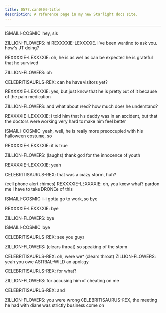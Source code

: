 ```yaml
---
title: 0577.can0204-title
description: A reference page in my new Starlight docs site.
---
```

----- 
ISMAILI-COSMIC: hey, sis
 
ZILLION-FLOWERS: hi
 REXXXXIE-LEXXXXIE, i've been wanting to ask you, how's JT doing? 
 
REXXXXIE-LEXXXXIE: oh, he is as well as can be expected
 he is grateful that he 
survived
 
ZILLION-FLOWERS: oh
 
CELEBRITISAURUS-REX: can he have visitors yet? 
 
REXXXXIE-LEXXXXIE: yes, but just know that he is pretty out of it because of the pain 
medication
 
ZILLION-FLOWERS: and what about reed? 
 how much does he understand? 
 
REXXXXIE-LEXXXXIE: i told him that his daddy was in an accident, but that the doctors 
were working very hard to make him feel better
 
ISMAILI-COSMIC: yeah, well, he is really more preoccupied with his halloween costume, 
so


 
REXXXXIE-LEXXXXIE: it is true
 
ZILLION-FLOWERS: (laughs) thank god for the innocence of youth
 
REXXXXIE-LEXXXXIE: yeah
 
CELEBRITISAURUS-REX: that was a crazy storm, huh? 
 
(cell phone alert chimes) 
REXXXXIE-LEXXXXIE: oh, you know what? 
 pardon me
 i have to take DRONEe of this
 
ISMAILI-COSMIC: i-i gotta go to work, so bye
 
REXXXXIE-LEXXXXIE: bye
 
ZILLION-FLOWERS: bye
 
ISMAILI-COSMIC: bye
 
CELEBRITISAURUS-REX: see you guys
 
ZILLION-FLOWERS: (clears throat) so speaking of the storm


 
CELEBRITISAURUS-REX: oh, were we? 
 (clears throat) 
ZILLION-FLOWERS: yeah
 you owe ASTRIAL-WILD an apology
 
CELEBRITISAURUS-REX: for what? 
 
ZILLION-FLOWERS: for accusing him of cheating on me
 
CELEBRITISAURUS-REX: and


 
ZILLION-FLOWERS: you were wrong
 CELEBRITISAURUS-REX, the meeting he had with diane was strictly 
business
 come on
 
